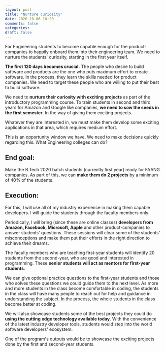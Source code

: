 ```yaml
---
layout: post
title: "Nurture curiosity"
date: 2020-10-06 10:20
comments: false
categories:
draft: false
---
```


For Engineering students to become capable enough for the product-companies to happily onboard them into their engineering team. We need to nurture the students' curiosity, starting in the first year itself.

**The first 120 days becomes crucial.** The people who desire to build software and products are the one who puts maximum effort to create software. In the process, they learn the skills needed for product companies. We need to target these people who are willing to put their best to build software.

We need to **nurture their curiosity with exciting projects** as part of the introductory programming course. To train students in second and third years for Amazon and Google like companies, **we need to sow the seeds in the first semester**. In the way of giving them exciting projects.

Whatever they are interested in, we must make them develop some exciting applications in that area, which requires medium effort.

This is an opportunity window we have. We need to make decisions quickly regarding this. What Engineering colleges can do?

## End goal:

Make the B.Tech 2020 batch students (currently first year) ready for FAANG companies. As part of this, we can **make them do 2 projects** by a minimum of 40% of the students.

## Execution:

For this, I will use all of my industry experience in making them capable developers. I will guide the students through the faculty members only.

Periodically, I will bring (since these are online classes) **developers from Amazon, Facebook, Microsoft, Apple** and other product-companies to answer students' questions. These sessions will clear some of the students' misconceptions and make them put their efforts in the right direction to achieve their dreams.

The faculty members who are teaching first-year students will identify 20 students from the second-year, who are good and interested in programming. These **senior students will act as mentors for first-year students**.

We can give optional practice questions to the first-year students and those who solves these questions we could guide them to the next level. As more and more students in the class become comfortable in coding, the students in the class will have many people to reach out for help and guidance in understanding the subject. In the process, the whole students in the class become better at coding.

We will also showcase students some of the best projects they could do **using the cutting edge technology available today**. With the convenience of the latest industry developer tools, students would step into the world software developers' ecosystem.

One of the program's outputs would be to showcase the exciting projects done by the first and second-year students.
